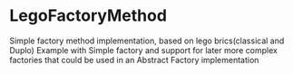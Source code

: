# LegoFactoryMethod
Simple factory method implementation, based on lego brics(classical and Duplo)
Example with Simple factory and support for later more complex factories that could be used in an Abstract Factory implementation
